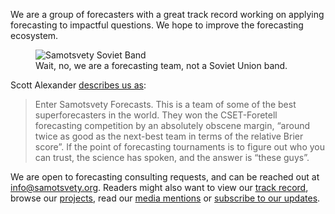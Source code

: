 We are a group of forecasters with a great track record working on applying forecasting to impactful questions. We hope to improve the forecasting ecosystem.

<figure >
<img src="https://images.nunosempere.com/samotsvety/samotsvety-logo.png" alt="Samotsvety Soviet Band" class="img-frontpage-center">

<figcaption>Wait, no, we are a forecasting team, not a Soviet Union band.</figcaption>
</figure>

Scott Alexander [describes us as](https://astralcodexten.substack.com/p/mantic-monday-31422?s=r):

> Enter Samotsvety Forecasts. This is a team of some of the best superforecasters in the world. They won the CSET-Foretell forecasting competition by an absolutely obscene margin, “around twice as good as the next-best team in terms of the relative Brier score”. If the point of forecasting tournaments is to figure out who you can trust, the science has spoken, and the answer is “these guys”.

We are open to forecasting consulting requests, and can be reached out at [info@samotsvety.org](mailto:info@samotsvety.org). Readers might also want to view our [track record](./track-record), browse our [projects](./projects), read our [media mentions](./media-mentions) or [subscribe to our updates](https://samotsvety.org/.subscribe/).

